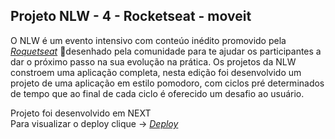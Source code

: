 ## Projeto NLW - 4 - Rocketseat - moveit 

O NLW é um evento intensivo com conteúo inédito promovido pela _[Roquetseat](https://www.rocketseat.com.br/)_ :rocket:desenhado pela comunidade para te ajudar os participantes a dar o próximo passo na sua evolução na prática. Os projetos da NLW constroem uma aplicação completa, nesta edição foi desenvolvido um projeto de uma aplicação em estilo pomodoro, com ciclos pré determinados de tempo que ao final de cada ciclo é oferecido um desafio ao usuário. 

Projeto foi desenvolvido em NEXT</br>
Para visualizar o deploy clique -> _[Deploy](https://moveit-jet-delta.vercel.app/)_


